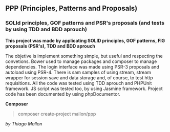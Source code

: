 ## PPP (Principles, Patterns and Proposals)
### SOLId principles, GOF patterns and PSR's proposals (and tests by using TDD and BDD aprouch)

**This project was made by applicating SOLID principles, GOF patterns, FIG proposals (PSR's), TDD and BDD aprouch**

The objetive is implement something simple, but useful and respecting the convetions. Bower used to manage packages 
and composer to manage dependencies. The login interface was made using PSR-3 proposals and autoload using PSR-4.
There is sam samples of using stream, stream wrapper for session save and data storage and, of course, to test
http requisitions. All the code was tested using TDD aprouch and PHPUnit framework. JS script was tested too, by 
using Jasmine framework. Project code has been documented by using phpDocumentor.

**Composer**
> composer create-project mallon/ppp

*by Thiago Mallon*



